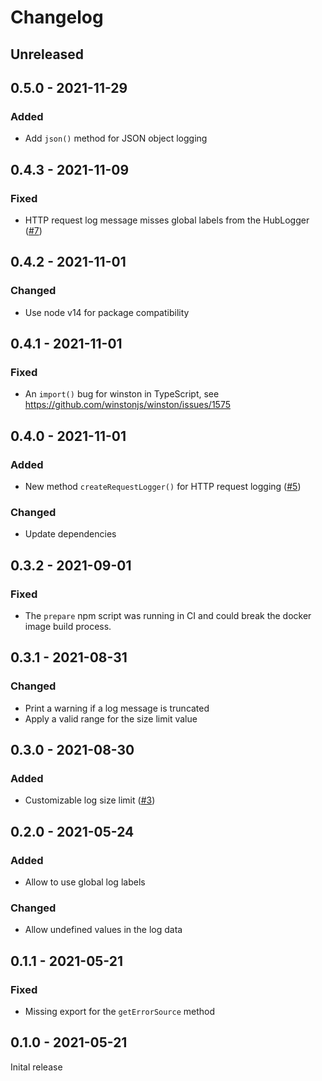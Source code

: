 # Changelog

## Unreleased

## 0.5.0 - 2021-11-29

### Added
* Add `json()` method for JSON object logging

## 0.4.3 - 2021-11-09

### Fixed
* HTTP request log message misses global labels from the HubLogger ([#7](https://devtopia.esri.com/dc/hub-logger/pull/7))

## 0.4.2 - 2021-11-01

### Changed
* Use node v14 for package compatibility

## 0.4.1 - 2021-11-01

### Fixed
* An `import()` bug for winston in TypeScript, see https://github.com/winstonjs/winston/issues/1575

## 0.4.0 - 2021-11-01

### Added
* New method `createRequestLogger()`  for HTTP request logging ([#5](https://devtopia.esri.com/dc/hub-logger/pull/5))

### Changed
* Update dependencies

## 0.3.2 - 2021-09-01

### Fixed
* The `prepare` npm script was running in CI and could break the docker image build process.

## 0.3.1 - 2021-08-31

### Changed
* Print a warning if a log message is truncated
* Apply a valid range for the size limit value

## 0.3.0 - 2021-08-30

### Added
* Customizable log size limit ([#3](https://devtopia.esri.com/dc/hub-logger/pull/3))

## 0.2.0 - 2021-05-24

### Added
* Allow to use global log labels

### Changed
* Allow undefined values in the log data

## 0.1.1 - 2021-05-21

### Fixed
* Missing export for the `getErrorSource` method

## 0.1.0 - 2021-05-21

Inital release